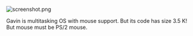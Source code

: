 ![screenshot.png](https://github.com/safinaskar/gavin/raw/master/screenshot.png)

Gavin is multitasking OS with mouse support. But its code has size 3.5 K!
But mouse must be PS/2 mouse.
